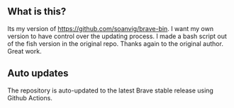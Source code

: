 ## What is this?
Its my version of https://github.com/soanvig/brave-bin. I want my own version to have control over the updating process. I made a bash script out of the fish version in the original repo. Thanks again to the original author. Great work. 

## Auto updates
The repository is auto-updated to the latest Brave stable release using Github Actions.
